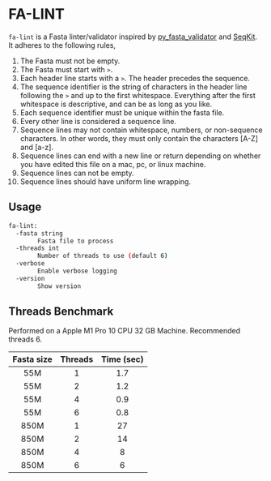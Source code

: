# FA-LINT

`fa-lint` is a Fasta linter/validator inspired by [py_fasta_validator](https://github.com/linsalrob/py_fasta_validator) and [SeqKit](https://bioinf.shenwei.me/seqkit). It adheres to the following rules,

1. The Fasta must not be empty.
2. The Fasta must start with `>`.
3. Each header line starts with a `>`. The header precedes the sequence.
4. The sequence identifier is the string of characters in the header line following the `>` and up to the first whitespace. Everything after the first whitespace is descriptive, and can be as long as you like.
5. Each sequence identifier must be unique within the fasta file.
6. Every other line is considered a sequence line.
7. Sequence lines may not contain whitespace, numbers, or non-sequence characters. In other words, they must only contain the characters [A-Z] and [a-z].
8. Sequence lines can end with a new line or return depending on whether you have edited this file on a mac, pc, or linux machine.
9. Sequence lines can not be empty.
10. Sequence lines should have uniform line wrapping.

## Usage

```bash
fa-lint:
  -fasta string
        Fasta file to process
  -threads int
        Number of threads to use (default 6)
  -verbose
        Enable verbose logging
  -version
        Show version
```

## Threads Benchmark

Performed on a Apple M1 Pro 10 CPU 32 GB Machine. Recommended threads 6.

| Fasta size | Threads | Time (sec) |
| :--------: | :-----: | :--------: |
|    55M     |    1    |    1.7     |
|    55M     |    2    |    1.2     |
|    55M     |    4    |    0.9     |
|    55M     |    6    |    0.8     |
|    850M    |    1    |     27     |
|    850M    |    2    |     14     |
|    850M    |    4    |     8      |
|    850M    |    6    |     6      |
